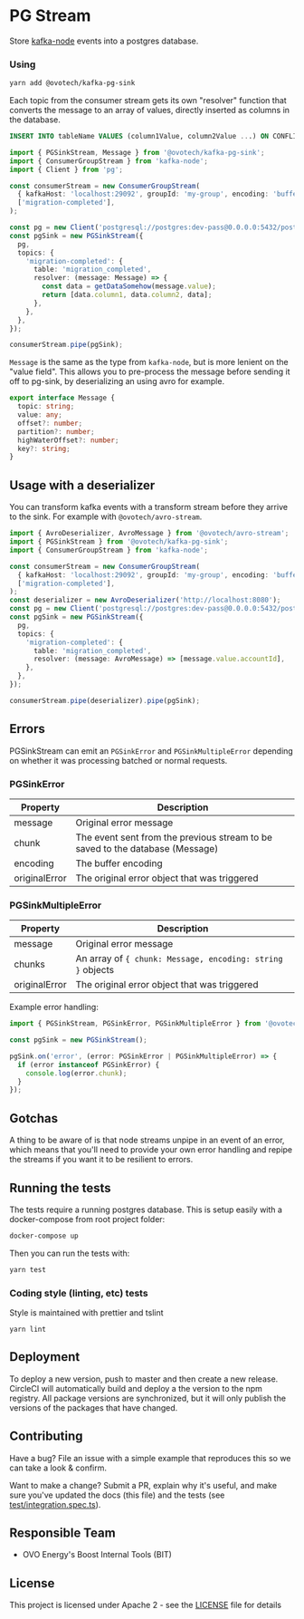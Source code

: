 # PG Stream

Store [kafka-node](https://github.com/SOHU-Co/kafka-node) events into a postgres database.

### Using

```bash
yarn add @ovotech/kafka-pg-sink
```

Each topic from the consumer stream gets its own "resolver" function that converts the message to an array of values, directly inserted as columns in the database.

```sql
INSERT INTO tableName VALUES (column1Value, column2Value ...) ON CONFLICT DO NOTHING
```

```typescript
import { PGSinkStream, Message } from '@ovotech/kafka-pg-sink';
import { ConsumerGroupStream } from 'kafka-node';
import { Client } from 'pg';

const consumerStream = new ConsumerGroupStream(
  { kafkaHost: 'localhost:29092', groupId: 'my-group', encoding: 'buffer' },
  ['migration-completed'],
);

const pg = new Client('postgresql://postgres:dev-pass@0.0.0.0:5432/postgres');
const pgSink = new PGSinkStream({
  pg,
  topics: {
    'migration-completed': {
      table: 'migration_completed',
      resolver: (message: Message) => {
        const data = getDataSomehow(message.value);
        return [data.column1, data.column2, data];
      },
    },
  },
});

consumerStream.pipe(pgSink);
```

`Message` is the same as the type from `kafka-node`, but is more lenient on the "value field". This allows you to pre-process the message before sending it off to pg-sink, by deserializing an using avro for example.

```typescript
export interface Message {
  topic: string;
  value: any;
  offset?: number;
  partition?: number;
  highWaterOffset?: number;
  key?: string;
}
```

## Usage with a deserializer

You can transform kafka events with a transform stream before they arrive to the sink. For example with `@ovotech/avro-stream`.

```typescript
import { AvroDeserializer, AvroMessage } from '@ovotech/avro-stream';
import { PGSinkStream } from '@ovotech/kafka-pg-sink';
import { ConsumerGroupStream } from 'kafka-node';

const consumerStream = new ConsumerGroupStream(
  { kafkaHost: 'localhost:29092', groupId: 'my-group', encoding: 'buffer' },
  ['migration-completed'],
);
const deserializer = new AvroDeserializer('http://localhost:8080');
const pg = new Client('postgresql://postgres:dev-pass@0.0.0.0:5432/postgres');
const pgSink = new PGSinkStream({
  pg,
  topics: {
    'migration-completed': {
      table: 'migration_completed',
      resolver: (message: AvroMessage) => [message.value.accountId],
    },
  },
});

consumerStream.pipe(deserializer).pipe(pgSink);
```

## Errors

PGSinkStream can emit an `PGSinkError` and `PGSinkMultipleError` depending on whether it was processing batched or normal requests.

### PGSinkError

| Property      | Description                                                                   |
| ------------- | ----------------------------------------------------------------------------- |
| message       | Original error message                                                        |
| chunk         | The event sent from the previous stream to be saved to the database (Message) |
| encoding      | The buffer encoding                                                           |
| originalError | The original error object that was triggered                                  |

### PGSinkMultipleError

| Property      | Description                                                |
| ------------- | ---------------------------------------------------------- |
| message       | Original error message                                     |
| chunks        | An array of `{ chunk: Message, encoding: string }` objects |
| originalError | The original error object that was triggered               |

Example error handling:

```typescript
import { PGSinkStream, PGSinkError, PGSinkMultipleError } from '@ovotech/kafka-pg-sink';

const pgSink = new PGSinkStream();

pgSink.on('error', (error: PGSinkError | PGSinkMultipleError) => {
  if (error instanceof PGSinkError) {
    console.log(error.chunk);
  }
});
```

## Gotchas

A thing to be aware of is that node streams unpipe in an event of an error, which means that you'll need to provide your own error handling and repipe the streams if you want it to be resilient to errors.

## Running the tests

The tests require a running postgres database. This is setup easily with a docker-compose from root project folder:

```bash
docker-compose up
```

Then you can run the tests with:

```bash
yarn test
```

### Coding style (linting, etc) tests

Style is maintained with prettier and tslint

```
yarn lint
```

## Deployment

To deploy a new version, push to master and then create a new release. CircleCI will automatically build and deploy a the version to the npm registry.
All package versions are synchronized, but it will only publish the versions of the packages that have changed.

## Contributing

Have a bug? File an issue with a simple example that reproduces this so we can take a look & confirm.

Want to make a change? Submit a PR, explain why it's useful, and make sure you've updated the docs (this file) and the tests (see [test/integration.spec.ts](test/integration.spec.ts)).

## Responsible Team

- OVO Energy's Boost Internal Tools (BIT)

## License

This project is licensed under Apache 2 - see the [LICENSE](LICENSE) file for details
